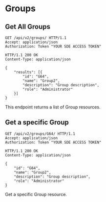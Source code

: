 # Groups

## Get All Groups

```http
GET /api/v2/groups/ HTTP/1.1
Accept: application/json
Authorization: Token "YOUR SDE ACCESS TOKEN"
```

```http
HTTP/1.1 200 OK
Content-Type: application/json

{
    "results": [{
        "id": "G64",
        "name": "Group2",
        "description": "Group description",
        "role": "Administrator"
    }]
}
```

This endpoint returns a list of Group resources.

## Get a specific Group

```http
GET /api/v2/groups/G64/ HTTP/1.1
Accept: application/json
Authorization: Token "YOUR SDE ACCESS TOKEN"
```

```http
HTTP/1.1 200 OK
Content-Type: application/json

{
    "id": "G64",
    "name": "Group2",
    "description": "Group description",
    "role": "Administrator"
}
```

Get a specific Group resource.
